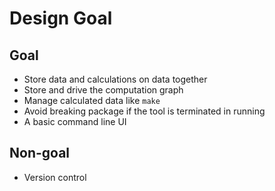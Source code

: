 # Design Goal

## Goal

- Store data and calculations on data together
- Store and drive the computation graph
- Manage calculated data like ```make```
- Avoid breaking package if the tool is terminated in running
- A basic command line UI

## Non-goal

- Version control
